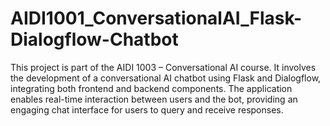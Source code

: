# AIDI1001_ConversationalAI_Flask-Dialogflow-Chatbot
 This project is part of the AIDI 1003 – Conversational AI course. It involves the development of a conversational AI chatbot using Flask and Dialogflow, integrating both frontend and backend components. The application enables real-time interaction between users and the bot, providing an engaging chat interface for users to query and receive responses.
